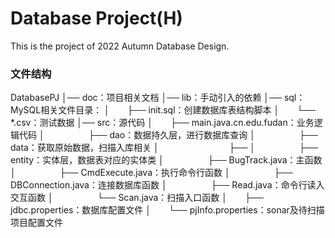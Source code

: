 # Database Project(H)

This is the project of 2022 Autumn Database Design.

### 文件结构

DatabasePJ
│── doc：项目相关文档
│── lib：手动引入的依赖
│── sql：MySQL相关文件目录：
│　　├── init.sql：创建数据库表结构脚本
│　　└── *.csv：测试数据
│── src：源代码
│　　├── main.java.cn.edu.fudan：业务逻辑代码
│　　　　　├── dao：数据持久层，进行数据库查询
│　　　　　├── data：获取原始数据，扫描入库相关
│　　　　　　　　├── 
│　　　　　├── entity：实体层，数据表对应的实体类
│　　　　　├── BugTrack.java：主函数
│　　　　　├── CmdExecute.java：执行命令行函数
│　　　　　├── DBConnection.java：连接数据库函数
│　　　　　├── Read.java：命令行读入交互函数
│　　　　　└── Scan.java：扫描入口函数
│　　├── jdbc.properties：数据库配置文件
│　　└── pjInfo.properties：sonar及待扫描项目配置文件
